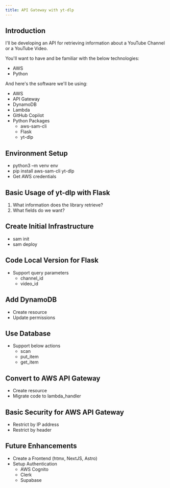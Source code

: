 ```yaml
---
title: API Gateway with yt-dlp
---
```


## Introduction

I'll be developing an API for retrieving information about a YouTube Channel or a YouTube Video.

You'll want to have and be familiar with the below technologies:
- AWS
- Python

And here's the software we'll be using:

- AWS
- API Gateway
- DynamoDB
- Lambda
- GitHub Copilot
- Python Packages
    - aws-sam-cli
    - Flask
    - yt-dlp

## Environment Setup
- python3 –m venv env
- pip install aws-sam-cli yt-dlp
- Get AWS credentials

## Basic Usage of yt-dlp with Flask
1. What information does the library retrieve?
2. What fields do we want?

## Create Initial Infrastructure
- sam init
- sam deploy

## Code Local Version for Flask
- Support query parameters
    - channel_id
    - video_id

## Add DynamoDB
- Create resource
- Update permissions

## Use Database
- Support below actions
    - scan
    - put_item
    - get_item

## Convert to AWS API Gateway
- Create resource
- Migrate code to lambda_handler

## Basic Security for AWS API Gateway
- Restrict by IP address
- Restrict by header

## Future Enhancements
- Create a Frontend (htmx, NextJS, Astro)
- Setup Authentication
    - AWS Cognito
    - Clerk
    - Supabase